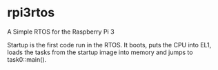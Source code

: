 # rpi3rtos
A Simple RTOS for the Raspberry Pi 3

Startup is the first code run in the RTOS. It boots, puts the CPU into EL1, loads the tasks from the startup image into memory and jumps to task0::main().
